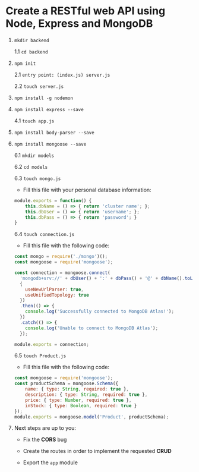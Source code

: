 # Create a RESTful web API using Node, Express and MongoDB

1. ```mkdir backend```

    1.1 ```cd backend```

2. ```npm init```

    2.1 ```entry point: (index.js) server.js```

    2.2 ```touch server.js```

3. ```npm install -g nodemon```

4. ```npm install express --save```

    4.1 ```touch app.js```

5. ```npm install body-parser --save ```

6. ```npm install mongoose --save```

    6.1 ```mkdir models```

    6.2 ```cd models```

    6.3 ```touch mongo.js```

     - Fill this file with your personal database information:

     ```js
     module.exports = function() {
         this.dbName = () => { return 'cluster name'; };
         this.dbUser = () => { return 'username'; };
         this.dbPass = () => { return 'password'; }
     }
     ```

    6.4 ```touch connection.js```

      - Fill this file with the following code:

      ```js
      const mongo = require('./mongo')();
      const mongoose = require('mongoose');

      const connection = mongoose.connect(
        'mongodb+srv://' + dbUser() + ':' + dbPass() + '@' + dbName().toLowerCase() + '.wos9g.mongodb.net/' + dbName() + '?retryWrites=true&w=majority',
        {
          useNewUrlParser: true,
          useUnifiedTopology: true
        })
        .then(() => {
          console.log('Successfully connected to MongoDB Atlas!');
        })
        .catch(() => {
          console.log('Unable to connect to MongoDB Atlas');
        });

      module.exports = connection;
      ```

    6.5 ```touch Product.js```

     - Fill this file with the following code:

     ```js
     const mongoose = require('mongoose');
     const productSchema = mongoose.Schema({
         name: { type: String, required: true },
         description: { type: String, required: true },
         price: { type: Number, required: true },
         inStock: { type: Boolean, required: true }
     });
     module.exports = mongoose.model('Product', productSchema);
     ```

7. Next steps are up to you:

    - Fix the **CORS** bug

    - Create the routes in order to implement the requested **CRUD**

    - Export the ```app``` module

